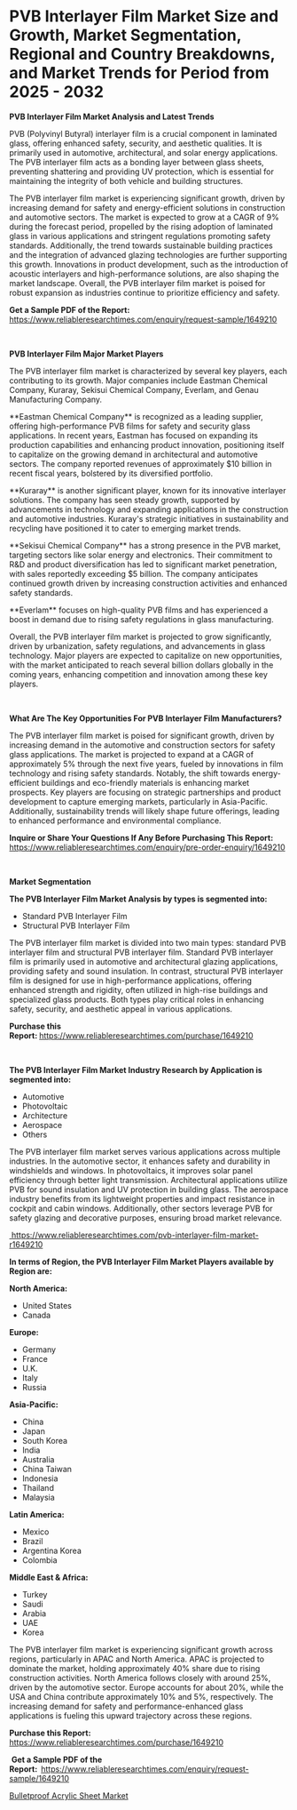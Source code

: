 <p><h1>PVB Interlayer Film Market Size and Growth, Market Segmentation, Regional and Country Breakdowns, and Market Trends for Period from 2025 -  2032</h1></p><p><strong>PVB Interlayer Film Market Analysis and Latest Trends</strong></p>
<p><p>PVB (Polyvinyl Butyral) interlayer film is a crucial component in laminated glass, offering enhanced safety, security, and aesthetic qualities. It is primarily used in automotive, architectural, and solar energy applications. The PVB interlayer film acts as a bonding layer between glass sheets, preventing shattering and providing UV protection, which is essential for maintaining the integrity of both vehicle and building structures.</p><p>The PVB interlayer film market is experiencing significant growth, driven by increasing demand for safety and energy-efficient solutions in construction and automotive sectors. The market is expected to grow at a CAGR of 9% during the forecast period, propelled by the rising adoption of laminated glass in various applications and stringent regulations promoting safety standards. Additionally, the trend towards sustainable building practices and the integration of advanced glazing technologies are further supporting this growth. Innovations in product development, such as the introduction of acoustic interlayers and high-performance solutions, are also shaping the market landscape. Overall, the PVB interlayer film market is poised for robust expansion as industries continue to prioritize efficiency and safety.</p></p>
<p><strong>Get a Sample PDF of the Report:&nbsp;</strong> <a href="https://www.reliableresearchtimes.com/enquiry/request-sample/1649210?utm_campaign=2719&utm_medium=2&utm_source=Github&utm_content=ia&utm_term=01042025&utm_id=pvb-interlayer-film">https://www.reliableresearchtimes.com/enquiry/request-sample/1649210</a></p>
<p>&nbsp;</p>
<p><strong>PVB Interlayer Film Major Market Players</strong></p>
<p><p>The PVB interlayer film market is characterized by several key players, each contributing to its growth. Major companies include Eastman Chemical Company, Kuraray, Sekisui Chemical Company, Everlam, and Genau Manufacturing Company. </p><p>**Eastman Chemical Company** is recognized as a leading supplier, offering high-performance PVB films for safety and security glass applications. In recent years, Eastman has focused on expanding its production capabilities and enhancing product innovation, positioning itself to capitalize on the growing demand in architectural and automotive sectors. The company reported revenues of approximately $10 billion in recent fiscal years, bolstered by its diversified portfolio.</p><p>**Kuraray** is another significant player, known for its innovative interlayer solutions. The company has seen steady growth, supported by advancements in technology and expanding applications in the construction and automotive industries. Kuraray's strategic initiatives in sustainability and recycling have positioned it to cater to emerging market trends. </p><p>**Sekisui Chemical Company** has a strong presence in the PVB market, targeting sectors like solar energy and electronics. Their commitment to R&D and product diversification has led to significant market penetration, with sales reportedly exceeding $5 billion. The company anticipates continued growth driven by increasing construction activities and enhanced safety standards.</p><p>**Everlam** focuses on high-quality PVB films and has experienced a boost in demand due to rising safety regulations in glass manufacturing. </p><p>Overall, the PVB interlayer film market is projected to grow significantly, driven by urbanization, safety regulations, and advancements in glass technology. Major players are expected to capitalize on new opportunities, with the market anticipated to reach several billion dollars globally in the coming years, enhancing competition and innovation among these key players.</p></p>
<p>&nbsp;</p>
<p><strong>What Are The Key Opportunities For PVB Interlayer Film Manufacturers?</strong></p>
<p><p>The PVB interlayer film market is poised for significant growth, driven by increasing demand in the automotive and construction sectors for safety glass applications. The market is projected to expand at a CAGR of approximately 5% through the next five years, fueled by innovations in film technology and rising safety standards. Notably, the shift towards energy-efficient buildings and eco-friendly materials is enhancing market prospects. Key players are focusing on strategic partnerships and product development to capture emerging markets, particularly in Asia-Pacific. Additionally, sustainability trends will likely shape future offerings, leading to enhanced performance and environmental compliance.</p></p>
<p><strong>Inquire or Share Your Questions If Any Before Purchasing This Report:</strong> <a href="https://www.reliableresearchtimes.com/enquiry/pre-order-enquiry/1649210?utm_campaign=2719&utm_medium=2&utm_source=Github&utm_content=ia&utm_term=01042025&utm_id=pvb-interlayer-film">https://www.reliableresearchtimes.com/enquiry/pre-order-enquiry/1649210</a></p>
<p>&nbsp;</p>
<p><strong>Market Segmentation</strong></p>
<p><strong>The PVB Interlayer Film Market Analysis by types is segmented into:</strong></p>
<p><ul><li>Standard PVB Interlayer Film</li><li>Structural PVB Interlayer Film</li></ul></p>
<p><p>The PVB interlayer film market is divided into two main types: standard PVB interlayer film and structural PVB interlayer film. Standard PVB interlayer film is primarily used in automotive and architectural glazing applications, providing safety and sound insulation. In contrast, structural PVB interlayer film is designed for use in high-performance applications, offering enhanced strength and rigidity, often utilized in high-rise buildings and specialized glass products. Both types play critical roles in enhancing safety, security, and aesthetic appeal in various applications.</p></p>
<p><strong>Purchase this Report:&nbsp;</strong><a href="https://www.reliableresearchtimes.com/purchase/1649210?utm_campaign=2719&utm_medium=2&utm_source=Github&utm_content=ia&utm_term=01042025&utm_id=pvb-interlayer-film">https://www.reliableresearchtimes.com/purchase/1649210</a></p>
<p>&nbsp;</p>
<p><strong>The PVB Interlayer Film Market Industry Research by Application is segmented into:</strong></p>
<p><ul><li>Automotive</li><li>Photovoltaic</li><li>Architecture</li><li>Aerospace</li><li>Others</li></ul></p>
<p><p>The PVB interlayer film market serves various applications across multiple industries. In the automotive sector, it enhances safety and durability in windshields and windows. In photovoltaics, it improves solar panel efficiency through better light transmission. Architectural applications utilize PVB for sound insulation and UV protection in building glass. The aerospace industry benefits from its lightweight properties and impact resistance in cockpit and cabin windows. Additionally, other sectors leverage PVB for safety glazing and decorative purposes, ensuring broad market relevance.</p></p>
<p><a href="https://www.reliableresearchtimes.com/pvb-interlayer-film-market-r1649210?utm_campaign=2719&utm_medium=2&utm_source=Github&utm_content=ia&utm_term=01042025&utm_id=pvb-interlayer-film">&nbsp;https://www.reliableresearchtimes.com/pvb-interlayer-film-market-r1649210</a></p>
<p><strong>In terms of Region, the PVB Interlayer Film Market Players available by Region are:</strong></p>
<p>
    <p> <strong> North America: </strong>
        <ul>
            <li>United States</li>
            <li>Canada</li>
        </ul>
        </p> 
    <p> <strong> Europe: </strong>
        <ul>
            <li>Germany</li>
            <li>France</li>
            <li>U.K.</li>
            <li>Italy</li>
            <li>Russia</li>
        </ul>
        </p> 
    <p> <strong> Asia-Pacific: </strong>
        <ul>
            <li>China</li>
            <li>Japan</li>
            <li>South Korea</li>
            <li>India</li>
            <li>Australia</li>
            <li>China Taiwan</li>
            <li>Indonesia</li>
            <li>Thailand</li>
            <li>Malaysia</li>
        </ul>
        </p> 
    <p> <strong> Latin America: </strong>
        <ul>
            <li>Mexico</li>
            <li>Brazil</li>
            <li>Argentina Korea</li>
            <li>Colombia</li>
        </ul>
        </p> 
    <p> <strong> Middle East & Africa: </strong>
        <ul>
            <li>Turkey</li>
            <li>Saudi</li>
            <li>Arabia</li>
            <li>UAE</li>
            <li>Korea</li>
        </ul>
    </p>
    </p>
<p><p>The PVB interlayer film market is experiencing significant growth across regions, particularly in APAC and North America. APAC is projected to dominate the market, holding approximately 40% share due to rising construction activities. North America follows closely with around 25%, driven by the automotive sector. Europe accounts for about 20%, while the USA and China contribute approximately 10% and 5%, respectively. The increasing demand for safety and performance-enhanced glass applications is fueling this upward trajectory across these regions.</p></p>
<p><strong>Purchase this Report: </strong><a href="https://www.reliableresearchtimes.com/purchase/1649210?utm_campaign=2719&utm_medium=2&utm_source=Github&utm_content=ia&utm_term=01042025&utm_id=pvb-interlayer-film">https://www.reliableresearchtimes.com/purchase/1649210</a></p>
<p>&nbsp;<strong>Get a Sample PDF of the Report:&nbsp;&nbsp;</strong><a href="https://www.reliableresearchtimes.com/enquiry/request-sample/1649210?utm_campaign=2719&utm_medium=2&utm_source=Github&utm_content=ia&utm_term=01042025&utm_id=pvb-interlayer-film">https://www.reliableresearchtimes.com/enquiry/request-sample/1649210</a></p>
<p><strong></strong></p>
<p><p><a href="https://github.com/pearlinewhite4692/Market-Research-Report-List-1/blob/main/bulletproof-acrylic-sheet-market.md?utm_campaign=2719&utm_medium=2&utm_source=Github&utm_content=ia&utm_term=01042025&utm_id=pvb-interlayer-film">Bulletproof Acrylic Sheet Market</a></p></p>